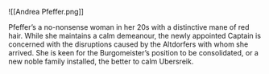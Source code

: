 ![[Andrea Pfeffer.png]]

Pfeffer’s a no-nonsense woman in her 20s with a distinctive mane of red hair. While she maintains a calm demeanour, the newly appointed Captain is concerned with the disruptions caused by the Altdorfers with whom she arrived. She is keen for the Burgomeister’s position to be consolidated, or a new noble family installed, the better to calm Ubersreik.